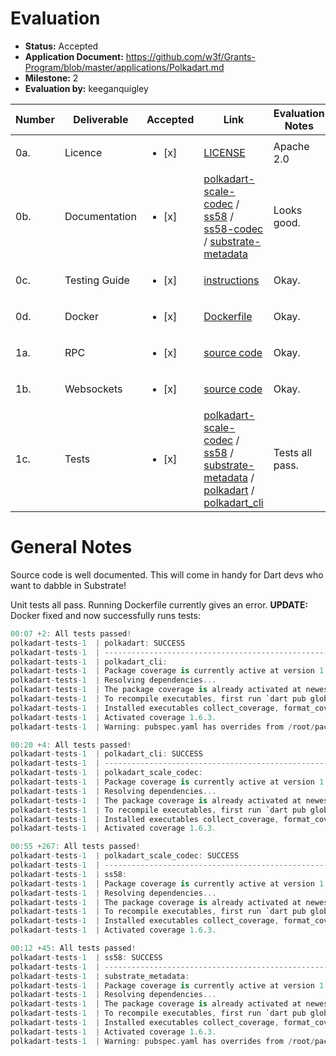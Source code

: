 # Evaluation

- **Status:** Accepted
- **Application Document:** https://github.com/w3f/Grants-Program/blob/master/applications/Polkadart.md
- **Milestone:** 2
- **Evaluation by:** keeganquigley

| Number | Deliverable | Accepted | Link | Evaluation Notes |
| ------ | ----------- | -------- | ---- |----------------- |
| 0a. | Licence | <ul><li>[x] </li></ul> | [LICENSE](https://github.com/rankanizer/polkadart/blob/main/LICENSE) | Apache 2.0
| 0b. | Documentation | <ul><li>[x] </li></ul> | [polkadart-scale-codec](https://github.com/rankanizer/polkadart/blob/main/packages/polkadart_scale_codec/README.md) / [ss58](https://github.com/rankanizer/polkadart/blob/main/packages/ss58/README.md) / [ss58-codec](https://github.com/rankanizer/polkadart/blob/main/packages/ss58_codec/README.md) / [substrate-metadata](https://github.com/rankanizer/polkadart/blob/main/packages/substrate_metadata/README.md) | Looks good. |
| 0c. | Testing Guide | <ul><li>[x] </li></ul> | [instructions](https://github.com/rankanizer/polkadart/blob/d112181c8769a8e74d3eff57a46940a3dbf7370c/README.md) | Okay. |
| 0d. | Docker | <ul><li>[x] </li></ul> | [Dockerfile](https://github.com/rankanizer/polkadart/blob/main/docker/Dockerfile) | Okay.
| 1a. | RPC | <ul><li>[x] </li></ul> | [source code](https://github.com/rankanizer/polkadart/blob/d112181c8769a8e74d3eff57a46940a3dbf7370c/packages/polkadart/lib/provider.dart#L62-L110) | Okay. |
| 1b. | Websockets | <ul><li>[x] </li></ul> | [source code](https://github.com/rankanizer/polkadart/blob/d112181c8769a8e74d3eff57a46940a3dbf7370c/packages/polkadart/lib/provider.dart#L112-L299) | Okay. |
| 1c. | Tests | <ul><li>[x] </li></ul> | [polkadart-scale-codec](https://github.com/rankanizer/polkadart/tree/main/packages/polkadart_scale_codec/test) / [ss58](https://github.com/rankanizer/polkadart/tree/main/packages/ss58/test) / [substrate-metadata](https://github.com/rankanizer/polkadart/tree/main/packages/substrate_metadata/test/metadata) / [polkadart](https://github.com/rankanizer/polkadart/tree/d112181c8769a8e74d3eff57a46940a3dbf7370c/packages/polkadart/test) / [polkadart_cli](https://github.com/rankanizer/polkadart/tree/d112181c8769a8e74d3eff57a46940a3dbf7370c/packages/polkadart_cli/test/typegen) | Tests all pass.

# General Notes

Source code is well documented. This will come in handy for Dart devs who want to dabble in Substrate!

Unit tests all pass. Running Dockerfile currently gives an error. **UPDATE:** Docker fixed and now successfully runs tests:

```dart
00:07 +2: All tests passed!                                                                                                                                                                            
polkadart-tests-1  | polkadart: SUCCESS
polkadart-tests-1  | --------------------------------------------------------------------------------
polkadart-tests-1  | polkadart_cli:
polkadart-tests-1  | Package coverage is currently active at version 1.6.3.
polkadart-tests-1  | Resolving dependencies...
polkadart-tests-1  | The package coverage is already activated at newest available version.
polkadart-tests-1  | To recompile executables, first run `dart pub global deactivate coverage`.
polkadart-tests-1  | Installed executables collect_coverage, format_coverage and test_with_coverage.
polkadart-tests-1  | Activated coverage 1.6.3.
polkadart-tests-1  | Warning: pubspec.yaml has overrides from /root/packages/polkadart_cli/pubspec_overrides.yaml
```
```dart
00:20 +4: All tests passed!                                                                                                                                                                            
polkadart-tests-1  | polkadart_cli: SUCCESS
polkadart-tests-1  | --------------------------------------------------------------------------------
polkadart-tests-1  | polkadart_scale_codec:
polkadart-tests-1  | Package coverage is currently active at version 1.6.3.
polkadart-tests-1  | Resolving dependencies...
polkadart-tests-1  | The package coverage is already activated at newest available version.
polkadart-tests-1  | To recompile executables, first run `dart pub global deactivate coverage`.
polkadart-tests-1  | Installed executables collect_coverage, format_coverage and test_with_coverage.
polkadart-tests-1  | Activated coverage 1.6.3.
```
```dart
00:55 +267: All tests passed!                                                                                                                                                                          
polkadart-tests-1  | polkadart_scale_codec: SUCCESS
polkadart-tests-1  | --------------------------------------------------------------------------------
polkadart-tests-1  | ss58:
polkadart-tests-1  | Package coverage is currently active at version 1.6.3.
polkadart-tests-1  | Resolving dependencies...
polkadart-tests-1  | The package coverage is already activated at newest available version.
polkadart-tests-1  | To recompile executables, first run `dart pub global deactivate coverage`.
polkadart-tests-1  | Installed executables collect_coverage, format_coverage and test_with_coverage.
polkadart-tests-1  | Activated coverage 1.6.3.
```
```dart
00:12 +45: All tests passed!                                                                                                                                                                           
polkadart-tests-1  | ss58: SUCCESS
polkadart-tests-1  | --------------------------------------------------------------------------------
polkadart-tests-1  | substrate_metadata:
polkadart-tests-1  | Package coverage is currently active at version 1.6.3.
polkadart-tests-1  | Resolving dependencies...
polkadart-tests-1  | The package coverage is already activated at newest available version.
polkadart-tests-1  | To recompile executables, first run `dart pub global deactivate coverage`.
polkadart-tests-1  | Installed executables collect_coverage, format_coverage and test_with_coverage.
polkadart-tests-1  | Activated coverage 1.6.3.
polkadart-tests-1  | Warning: pubspec.yaml has overrides from /root/packages/substrate_metadata/pubspec_overrides.yaml
```


